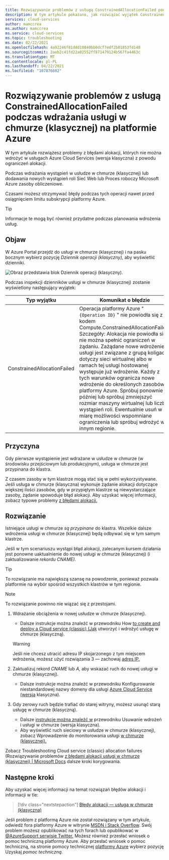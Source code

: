 ```yaml
---
title: Rozwiązywanie problemów z usługą ConstrainedAllocationFailed podczas wdrażania usługi w chmurze (klasycznej) na platformie Azure | Microsoft Docs
description: W tym artykule pokazano, jak rozwiązać wyjątek ConstrainedAllocationFailed podczas wdrażania usługi w chmurze (klasycznej) na platformie Azure.
services: cloud-services
author: mamccrea
ms.author: mamccrea
ms.service: cloud-services
ms.topic: troubleshooting
ms.date: 02/22/2021
ms.openlocfilehash: 4a92246f81ddd10840bb0dcf7edf2b01853fd148
ms.sourcegitcommit: 2aeb2c41fd22a02552ff871479124b567fa4463c
ms.translationtype: MT
ms.contentlocale: pl-PL
ms.lasthandoff: 04/22/2021
ms.locfileid: "107876602"
---
```

# <a name="troubleshoot-constrainedallocationfailed-when-deploying-a-cloud-service-classic-to-azure"></a>Rozwiązywanie problemów z usługą ConstrainedAllocationFailed podczas wdrażania usługi w chmurze (klasycznej) na platformie Azure

W tym artykule rozwiążesz problemy z błędami alokacji, których nie można wdrożyć w usługach Azure Cloud Services (wersja klasyczna) z powodu ograniczeń alokacji.

Podczas wdrażania wystąpień w usłudze w chmurze (klasycznej) lub dodawania nowych wystąpień roli Sieć Web lub Proces roboczy Microsoft Azure zasoby obliczeniowe.

Czasami możesz otrzymywać błędy podczas tych operacji nawet przed osiągnięciem limitu subskrypcji platformy Azure.

> [!TIP]
> Informacje te mogą być również przydatne podczas planowania wdrożenia usług.

## <a name="symptom"></a>Objaw

W Azure Portal przejdź do usługi w chmurze (klasycznej) i na pasku bocznym wybierz pozycję *Dziennik operacji (klasyczny),* aby wyświetlić dzienniki.

![Obraz przedstawia blok Dziennik operacji (klasyczny).](./media/cloud-services-troubleshoot-constrained-allocation-failed/cloud-services-troubleshoot-allocation-logs.png)

Podczas inspekcji dzienników usługi w chmurze (klasycznej) zostanie wyświetlony następujący wyjątek:

|Typ wyjątku  |Komunikat o błędzie  |
|---------|---------|
|ConstrainedAllocationFailed     |Operacja platformy Azure " `{Operation ID}` " nie powiodła się z kodem Compute.ConstrainedAllocationFailed. Szczegóły: Alokacja nie powiodła się; nie można spełnić ograniczeń w żądaniu. Zażądane nowe wdrożenie usługi jest związane z grupą koligacji, dotyczy sieci wirtualnej albo w ramach tej usługi hostowanej występuje już wdrożenie. Każdy z tych warunków ogranicza nowe wdrożenie do określonych zasobów platformy Azure. Spróbuj ponownie później lub spróbuj zmniejszyć rozmiar maszyny wirtualnej lub liczbę wystąpień roli. Ewentualnie usuń w miarę możliwości wspomniane ograniczenia lub spróbuj wdrożyć w innym regionie.|

## <a name="cause"></a>Przyczyna

Gdy pierwsze wystąpienie jest wdrażane w usłudze w chmurze (w środowisku przejściowym lub produkcyjnym), usługa w chmurze jest przypinana do klastra.

Z czasem zasoby w tym klastrze mogą stać się w pełni wykorzystywane. Jeśli usługa w chmurze (klasyczna) wykonuje żądanie alokacji dotyczące większej ilości zasobów, gdy w przypiętym klastrze są niewystarczające zasoby, żądanie spowoduje błąd alokacji. Aby uzyskać więcej informacji, zobacz typowe problemy [z błędami alokacji.](cloud-services-allocation-failures.md#common-issues)

## <a name="solution"></a>Rozwiązanie

Istniejące usługi w chmurze *są przypinane* do klastra. Wszelkie dalsze wdrożenia usługi w chmurze (klasycznej) będą odbywać się w tym samym klastrze.

Jeśli w tym scenariuszu wystąpi błąd alokacji, zalecanym kursem działania jest ponowne uaktualnienie do nowej usługi w chmurze (klasycznej) (i zaktualizowanie *rekordu CNAME).*

> [!TIP]
> To rozwiązanie ma największą szansę na powodzenie, ponieważ pozwala platformie na wybór spośród wszystkich klastrów w tym regionie.

> [!NOTE]
> To rozwiązanie powinno nie wiązać się z przestojami.

1. Wdrażanie obciążenia w nowej usłudze w chmurze (klasycznej).
    - Dalsze instrukcje można znaleźć w przewodniku How [to create and deploy a Cloud service (classic) (Jak](cloud-services-how-to-create-deploy-portal.md) utworzyć i wdrożyć usługę w chmurze (klasyczną).

    > [!WARNING]
    > Jeśli nie chcesz utracić adresu IP skojarzonego z tym miejscem wdrożenia, możesz użyć rozwiązania 3 — zachowaj [adres IP.](cloud-services-allocation-failures.md#solutions)

1. Zaktualizuj rekord *CNAME* lub *A,* aby wskazać ruch do nowej usługi w chmurze (klasycznej).
    - Dalsze instrukcje można znaleźć w przewodniku Konfigurowanie niestandardowej nazwy domeny dla usługi [Azure Cloud Service (wersja](cloud-services-custom-domain-name-portal.md#understand-cname-and-a-records) klasyczna).

1. Gdy zerowy ruch będzie trafiać do starej witryny, możesz usunąć starą usługę w chmurze (klasyczną).
    - Dalsze [instrukcje można znaleźć w](cloud-services-how-to-manage-portal.md#delete-deployments-and-a-cloud-service) przewodniku Usuwanie wdrożeń i usługi w chmurze (wersja klasyczna).
    - Aby wyświetlić ruch sieciowy w usłudze w chmurze (klasycznej), zobacz Wprowadzenie do monitorowania usługi [w chmurze (klasycznej).](cloud-services-how-to-monitor.md)

Zobacz Troubleshooting Cloud service (classic) allocation failures (Rozwiązywanie problemów [z błędami alokacji usługi w chmurze (klasycznej) | Microsoft Docs](cloud-services-allocation-failures.md#common-issues) dalsze kroki korygowania.

## <a name="next-steps"></a>Następne kroki

Aby uzyskać więcej informacji na temat rozwiązań błędów alokacji i informacji w tle:

> [!div class="nextstepaction"]
> [Błędy alokacji — usługa w chmurze (klasyczna)](cloud-services-allocation-failures.md)

Jeśli problem z platformą Azure nie został rozwiązany w tym artykule, odwiedź fora platformy Azure w witrynie [MSDN i Stack Overflow](https://azure.microsoft.com/support/forums/). Swój problem możesz opublikować na tych forach lub opublikować w [ @AzureSupport serwisie Twitter.](https://twitter.com/AzureSupport) Możesz również przesłać wniosek o pomoc techniczną platformy Azure. Aby przesłać wniosek o pomoc techniczną, na stronie pomocy technicznej [platformy Azure](https://azure.microsoft.com/support/options/) wybierz pozycję Uzyskaj *pomoc techniczną.*